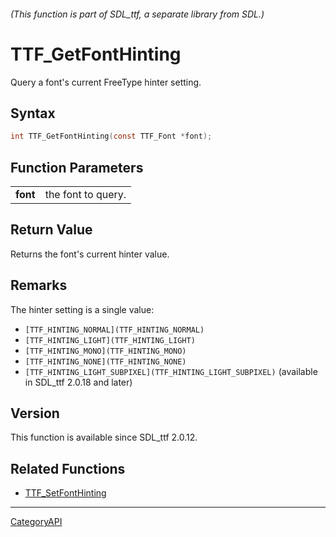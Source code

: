 ###### (This function is part of SDL_ttf, a separate library from SDL.)
# TTF_GetFontHinting

Query a font's current FreeType hinter setting.

## Syntax

```c
int TTF_GetFontHinting(const TTF_Font *font);

```

## Function Parameters

|              |                    |
| ------------ | ------------------ |
| **font**     | the font to query. |

## Return Value

Returns the font's current hinter value.

## Remarks

The hinter setting is a single value:

- `[TTF_HINTING_NORMAL](TTF_HINTING_NORMAL)`
- `[TTF_HINTING_LIGHT](TTF_HINTING_LIGHT)`
- `[TTF_HINTING_MONO](TTF_HINTING_MONO)`
- `[TTF_HINTING_NONE](TTF_HINTING_NONE)`
- `[TTF_HINTING_LIGHT_SUBPIXEL](TTF_HINTING_LIGHT_SUBPIXEL)` (available in
  SDL_ttf 2.0.18 and later)

## Version

This function is available since SDL_ttf 2.0.12.

## Related Functions

* [TTF_SetFontHinting](TTF_SetFontHinting)

----
[CategoryAPI](CategoryAPI)

